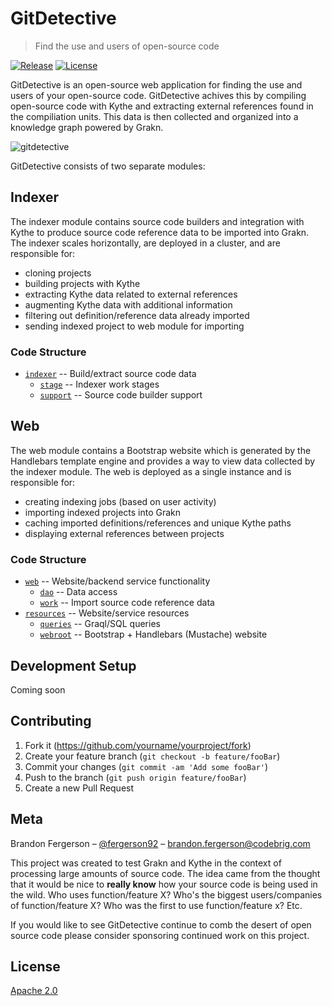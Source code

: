 # GitDetective
> Find the use and users of open-source code

[![Release](https://img.shields.io/github/release/CodeBrig/GitDetective.svg)](https://github.com/CodeBrig/GitDetective/releases/latest)
[![License](https://img.shields.io/badge/License-Apache%202.0-blue.svg)](https://opensource.org/licenses/Apache-2.0)

GitDetective is an open-source web application for finding the use and users of your open-source code.
GitDetective achives this by compiling open-source code with Kythe and extracting external references found in the compiliation units. This data is then collected and organized into a knowledge graph powered by Grakn.

![gitdetective](https://i.imgur.com/gSdJbZH.png)

GitDetective consists of two separate modules:

## Indexer

The indexer module contains source code builders and integration with Kythe to produce source code reference data to be imported into Grakn. The indexer scales horizontally, are deployed in a cluster, and are responsible for:
- cloning projects
- building projects with Kythe
- extracting Kythe data related to external references
- augmenting Kythe data with additional information
- filtering out definition/reference data already imported
- sending indexed project to web module for importing

### Code Structure

- [`indexer`](https://github.com/CodeBrig/GitDetective/tree/master/indexer/src/main/groovy/io/gitdetective/indexer) -- Build/extract source code data
  - [`stage`](https://github.com/CodeBrig/GitDetective/tree/master/indexer/src/main/groovy/io/gitdetective/indexer/stage) -- Indexer work stages
  - [`support`](https://github.com/CodeBrig/GitDetective/tree/master/indexer/src/main/groovy/io/gitdetective/indexer/support) -- Source code builder support

## Web

The web module contains a Bootstrap website which is generated by the Handlebars template engine and provides a way to view data collected by the indexer module. The web is deployed as a single instance and is responsible for:
- creating indexing jobs (based on user activity)
- importing indexed projects into Grakn
- caching imported definitions/references and unique Kythe paths
- displaying external references between projects

### Code Structure

- [`web`](https://github.com/CodeBrig/GitDetective/tree/master/web/src/main/groovy/io/gitdetective/web) -- Website/backend service functionality
  - [`dao`](https://github.com/CodeBrig/GitDetective/tree/master/web/src/main/groovy/io/gitdetective/web/dao) -- Data access
  - [`work`](https://github.com/CodeBrig/GitDetective/tree/master/web/src/main/groovy/io/gitdetective/web/work) -- Import source code reference data
- [`resources`](https://github.com/CodeBrig/GitDetective/tree/master/web/src/main/resources) -- Website/service resources
  - [`queries`](https://github.com/CodeBrig/GitDetective/tree/master/web/src/main/resources/queries) -- Graql/SQL queries
  - [`webroot`](https://github.com/CodeBrig/GitDetective/tree/master/web/src/main/resources/webroot) -- Bootstrap + Handlebars (Mustache) website

## Development Setup

Coming soon

## Contributing

1. Fork it (<https://github.com/yourname/yourproject/fork>)
2. Create your feature branch (`git checkout -b feature/fooBar`)
3. Commit your changes (`git commit -am 'Add some fooBar'`)
4. Push to the branch (`git push origin feature/fooBar`)
5. Create a new Pull Request

## Meta

Brandon Fergerson – [@fergerson92](https://twitter.com/fergerson92) – brandon.fergerson@codebrig.com

This project was created to test Grakn and Kythe in the context of processing large amounts of source code.
The idea came from the thought that it would be nice to **really know** how your source code is being used in the wild. Who uses function/feature X? Who's the biggest users/companies of function/feature X? Who was the first to use function/feature x? Etc.


If you would like to see GitDetective continue to comb the desert of open source code please consider sponsoring continued work on this project.

## License
[Apache 2.0](https://github.com/CodeBrig/GitDetective/LICENSE)
